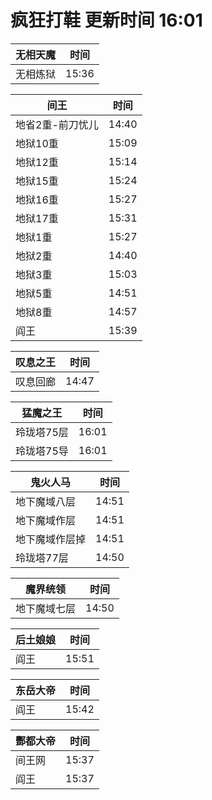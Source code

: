 # 疯狂打鞋 更新时间 16:01

| 无相天魔   | 时间    |
|--------|-------|
| 无相炼狱 | 15:36 |

| 间王   | 时间    |
|--------|-------|
| 地省2重-前刀忧儿 | 14:40 |
| 地狱10重 | 15:09 |
| 地狱12重 | 15:14 |
| 地狱15重 | 15:24 |
| 地狱16重 | 15:27 |
| 地狱17重 | 15:31 |
| 地狱1重 | 15:27 |
| 地狱2重 | 14:40 |
| 地狱3重 | 15:03 |
| 地狱5重 | 14:51 |
| 地狱8重 | 14:57 |
| 阎王 | 15:39 |

| 叹息之王   | 时间    |
|--------|-------|
| 叹息回廊 | 14:47 |

| 猛魔之王   | 时间    |
|--------|-------|
| 玲珑塔75层 | 16:01 |
| 玲珑塔75导 | 16:01 |

| 鬼火人马   | 时间    |
|--------|-------|
| 地下魔域八层 | 14:51 |
| 地下魔域作层 | 14:51 |
| 地下魔域作层掉 | 14:51 |
| 玲珑塔77层 | 14:50 |

| 魔界统领   | 时间    |
|--------|-------|
| 地下魔域七层 | 14:50 |

| 后土娘娘   | 时间    |
|--------|-------|
| 阎王 | 15:51 |

| 东岳大帝   | 时间    |
|--------|-------|
| 阎王 | 15:42 |

| 酆都大帝   | 时间    |
|--------|-------|
| 间王网 | 15:37 |
| 阎王 | 15:37 |